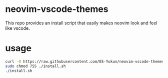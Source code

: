 # neovim-vscode-themes
This repo provides an install script that easily makes neovim look and feel like vscode.

# usage
```bash
curl -O https://raw.githubusercontent.com/ES-Yukun/neovim-vscode-themes/main/install.sh
sudo chmod 755 ./install.sh
./install.sh
```

